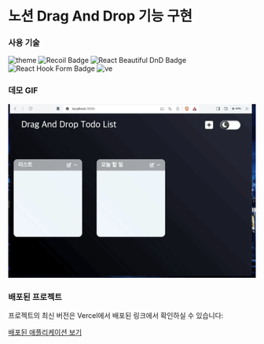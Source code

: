 # 노션 Drag And Drop 기능 구현


### 사용 기술

<div>
<img src="https://img.shields.io/badge/theme-FF4154?style=flat-square&logo=react&logoColor=white" alt="theme" />
<img src="https://img.shields.io/badge/recoil-357DFF?style=flat-square&logo=recoil&logoColor=white" alt="Recoil Badge"  />
<img src="https://img.shields.io/badge/react--beautiful--dnd-00C2FF?style=flat-square&logo=react&logoColor=white" alt="React Beautiful DnD Badge" />
<img src="https://img.shields.io/badge/react--hook--form-EC5990?style=flat-square&logo=react&logoColor=white" alt="React Hook Form Badge" />
<img src="https://img.shields.io/badge/vercel-EC5990?style=flat-square&logo=vercel&logoColor=white" alt="ve" />
</div>


### 데모 GIF

<img src="./assets/dnd-react.gif" alt="데모" width="600"/>



### 배포된 프로젝트

프로젝트의 최신 버전은 Vercel에서 배포된 링크에서 확인하실 수 있습니다:

[배포된 애플리케이션 보기](https://dnd-react-jade.vercel.app/)


